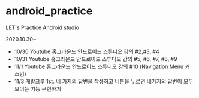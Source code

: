 # android_practice
LET's Practice Android studio

2020.10.30~
- 10/30 Youtube 홍그라운드 안드로이드 스튜디오 강의 #2,#3, #4
- 10/31 Youtube 홍그라운드 안드로이드 스튜디오 강의 #5, #6, #7, #8, #9
- 11/1 Youtube 홍그라운드 안드로이드 스튜디오 강의 #10 (Navigation Menu 커스텀)
- 11/3 개발크루 1st. 네 가지의 답변을 작성하고 버튼을 누르면 네가지의 답변이 모두 보이는 기능 구현하기 
